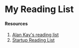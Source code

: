 # My Reading List


#### Resources
1. [Alan Kay's reading list](http://www.squeakland.org/resources/books/readingList.jsp)
2. [Startup Reading List](http://www.nicolabortignon.com/startup-reading-list/)
